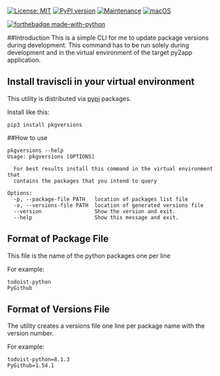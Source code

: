 [![License: MIT](https://img.shields.io/badge/License-MIT-yellow.svg)](https://opensource.org/licenses/MIT)
[![PyPI version](https://badge.fury.io/py/pkgversions.svg)](https://badge.fury.io/py/pkgversions)
[![Maintenance](https://img.shields.io/badge/Maintained%3F-yes-green.svg)](https://GitHub.com/Naereen/StrapDown.js/graphs/commit-activity)
[![macOS](https://svgshare.com/i/ZjP.svg)](https://svgshare.com/i/ZjP.svg)

[![forthebadge made-with-python](http://ForTheBadge.com/images/badges/made-with-python.svg)](https://www.python.org/)

##Introduction
This is a simple CLI for me to update package versions during development.
This command has to be run solely during development and in the virtual environment of the 
target py2app application.

## Install traviscli in your virtual environment
This utility is distributed via [pypi](https://pypi.org/project/pkgversions/) packages.

Install like this:
```commandline
pip3 install pkgversions
```


##How to use
```commandline
pkgversions --help
Usage: pkgversions [OPTIONS]

  For best results install this command in the virtual environment that
  contains the packages that you intend to query

Options:
  -p, --package-file PATH   location of packages list file
  -o, --versions-file PATH  location of generated versions file
  --version                 Show the version and exit.
  --help                    Show this message and exit.
```

## Format of Package File
This file is the name of the python packages one per line

For example:

```text
todoist-python
PyGithub
```

## Format of Versions File
The utility creates a versions file one line per package name with the version number.

For example:
```properties
todoist-python=8.1.3
PyGithub=1.54.1
```